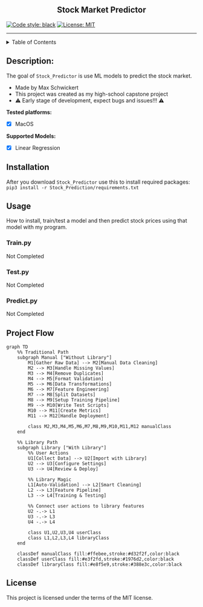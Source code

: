 <h2 align="center">Stock Market Predictor</h2>

[![Code style: black](https://img.shields.io/badge/code%20style-black-000000.svg)](https://github.com/psf/black)
[![License: MIT](https://img.shields.io/badge/license-MIT-blue.svg)](https://opensource.org/licenses/MIT)

----

<details>
  <summary>Table of Contents</summary>
  <ol>
    <li>
      <a href="#description">Description</a>
    </li>
    <li><a href="#installation">Installation</a></li>
    <li>
      <a href="#usage">Usage</a>
      <ul>
        <li><a href="#train.py">Train</a></li>
        <li><a href="#test.py">Test</a></li>
        <li><a href="#predict.py">Predict</a></li>
      </ul>
    </li>
    <li><a href="#license">License</a></li>
  </ol>
</details>


## Description:
The goal of `Stock_Predictor` is use ML models to predict the stock market. 
- Made by Max Schwickert
- This project was created as my high-school capstone project
- ⚠️ Early stage of development, expect bugs and issues!!! ⚠️

**Tested platforms:**
- [x] MacOS

**Supported Models:**
- [x] Linear Regression


## Installation

After you download `Stock_Predictor` use this to install required packages:<br/>
```pip3 install -r Stock_Prediction/requirements.txt```
<br/>


## Usage
How to install, train/test a model and then predict stock prices using that model with my program.

### Train.py
 Not Completed
### Test.py
Not Completed
### Predict.py
Not Completed

## Project Flow
```mermaid
graph TD
    %% Traditional Path
    subgraph Manual ["Without Library"]
        M1[Gather Raw Data] --> M2[Manual Data Cleaning]
        M2 --> M3[Handle Missing Values]
        M3 --> M4[Remove Duplicates]
        M4 --> M5[Format Validation]
        M5 --> M6[Data Transformations]
        M6 --> M7[Feature Engineering]
        M7 --> M8[Split Datasets]
        M8 --> M9[Setup Training Pipeline]
        M9 --> M10[Write Test Scripts]
        M10 --> M11[Create Metrics]
        M11 --> M12[Handle Deployment]
        
        class M2,M3,M4,M5,M6,M7,M8,M9,M10,M11,M12 manualClass
    end

    %% Library Path
    subgraph Library ["With Library"]
        %% User Actions
        U1[Collect Data] --> U2[Import with Library]
        U2 --> U3[Configure Settings]
        U3 --> U4[Review & Deploy]
        
        %% Library Magic
        L1[Auto-Validation] --> L2[Smart Cleaning]
        L2 --> L3[Feature Pipeline]
        L3 --> L4[Training & Testing]
        
        %% Connect user actions to library features
        U2 -.-> L1
        U3 -.-> L3
        U4 -.-> L4
        
        class U1,U2,U3,U4 userClass
        class L1,L2,L3,L4 libraryClass
    end

    classDef manualClass fill:#ffebee,stroke:#d32f2f,color:black
    classDef userClass fill:#e3f2fd,stroke:#1976d2,color:black
    classDef libraryClass fill:#e8f5e9,stroke:#388e3c,color:black
```

## License

This project is licensed under the terms of the MIT license.


